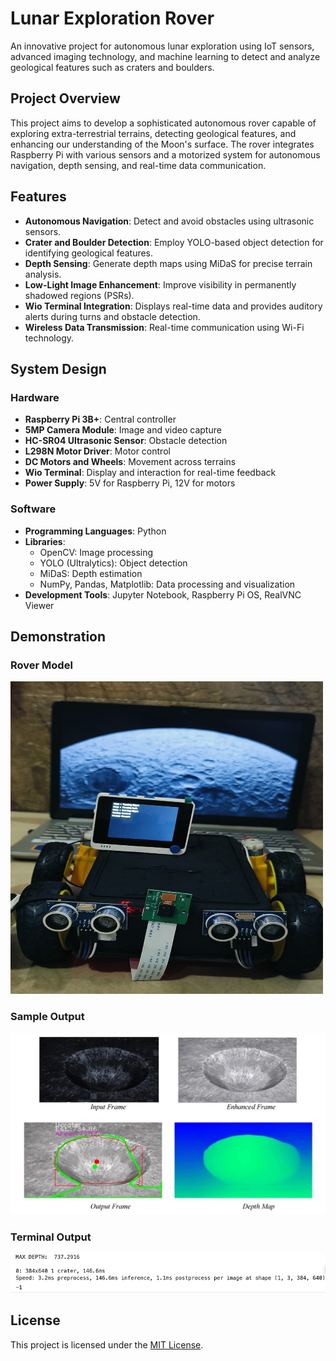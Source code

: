 # Lunar Exploration Rover

An innovative project for autonomous lunar exploration using IoT sensors, advanced imaging technology, and machine learning to detect and analyze geological features such as craters and boulders.

## Project Overview

This project aims to develop a sophisticated autonomous rover capable of exploring extra-terrestrial terrains, detecting geological features, and enhancing our understanding of the Moon's surface. The rover integrates Raspberry Pi with various sensors and a motorized system for autonomous navigation, depth sensing, and real-time data communication.

## Features

- **Autonomous Navigation**: Detect and avoid obstacles using ultrasonic sensors.
- **Crater and Boulder Detection**: Employ YOLO-based object detection for identifying geological features.
- **Depth Sensing**: Generate depth maps using MiDaS for precise terrain analysis.
- **Low-Light Image Enhancement**: Improve visibility in permanently shadowed regions (PSRs).
- **Wio Terminal Integration**: Displays real-time data and provides auditory alerts during turns and obstacle detection.
- **Wireless Data Transmission**: Real-time communication using Wi-Fi technology.

## System Design

### Hardware

- **Raspberry Pi 3B+**: Central controller
- **5MP Camera Module**: Image and video capture
- **HC-SR04 Ultrasonic Sensor**: Obstacle detection
- **L298N Motor Driver**: Motor control
- **DC Motors and Wheels**: Movement across terrains
- **Wio Terminal**: Display and interaction for real-time feedback
- **Power Supply**: 5V for Raspberry Pi, 12V for motors

### Software

- **Programming Languages**: Python
- **Libraries**:
  - OpenCV: Image processing
  - YOLO (Ultralytics): Object detection
  - MiDaS: Depth estimation
  - NumPy, Pandas, Matplotlib: Data processing and visualization
- **Development Tools**: Jupyter Notebook, Raspberry Pi OS, RealVNC Viewer

## Demonstration

### Rover Model

<img src="https://github.com/Tufayl18/Lunaris/blob/main/images/Lunaris_Model.jpg" alt="Rover Model" width="500" height="500"/>

### Sample Output

![Sample Output](https://github.com/Tufayl18/Lunaris/blob/main/images/PSR.jpg)

### Terminal Output

![Terminal Output](https://github.com/Tufayl18/Lunaris/blob/main/images/Terminal_Output.png)

## License

This project is licensed under the [MIT License](LICENSE).
